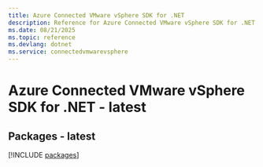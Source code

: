 ```yaml
---
title: Azure Connected VMware vSphere SDK for .NET
description: Reference for Azure Connected VMware vSphere SDK for .NET
ms.date: 08/21/2025
ms.topic: reference
ms.devlang: dotnet
ms.service: connectedvmwarevsphere
---
```

# Azure Connected VMware vSphere SDK for .NET - latest
## Packages - latest
[!INCLUDE [packages](connected-vmware-vsphere-index.md)]